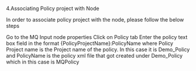 4.Associating Policy project with Node

In order to associate policy project with the node, please follow the below steps

Go to the MQ Input node properties
Click on Policy tab
Enter the policy text box field in the format {PolicyProjectName}:PolicyName where Policy Project name is the Project name of the policy. 
In this case it is Demo_Policy and PolicyName is the policy xml file that got created under Demo_Policy which in this case is MQPolicy